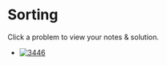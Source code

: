 # Sorting

Click a problem to view your notes & solution.

- [![3446](https://img.shields.io/badge/3446-Sort_Matrix_by_Diagonals-yellow)](/problems/3446.md)
